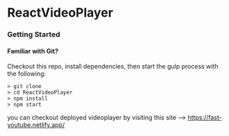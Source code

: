 # ReactVideoPlayer

### Getting Started

#### Familiar with Git?
Checkout this repo, install dependencies, then start the gulp process with the following:

```
> git clone
> cd ReactVideoPlayer
> npm install
> npm start
```

you can checkout deployed videoplayer by visiting this site --> https://fast-youtube.netlify.app/
